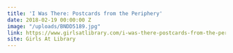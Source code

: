 ```yaml
---
title: 'I Was There: Postcards from the Periphery'
date: 2018-02-19 00:00:00 Z
image: "/uploads/BNDD5189.jpg"
link: https://www.girlsatlibrary.com/i-was-there-postcards-from-the-periphery
site: Girls At Library
---
```


